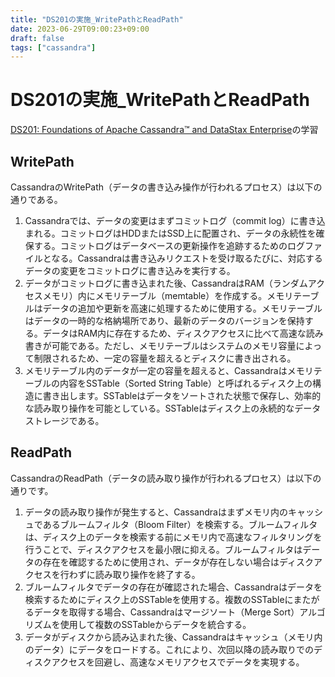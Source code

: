 ```yaml
---
title: "DS201の実施_WritePathとReadPath"
date: 2023-06-29T09:00:23+09:00
draft: false
tags: ["cassandra"] 
---
```

<!--more-->
# DS201の実施_WritePathとReadPath
[DS201: Foundations of Apache Cassandra™ and DataStax Enterprise](https://www.datastax.com/jp/resources/datasheet/ds201-datastax-enterprise-foundations-apache-cassandratm)の学習

## WritePath
CassandraのWritePath（データの書き込み操作が行われるプロセス）は以下の通りである。

1. Cassandraでは、データの変更はまずコミットログ（commit log）に書き込まれる。コミットログはHDDまたはSSD上に配置され、データの永続性を確保する。コミットログはデータベースの更新操作を追跡するためのログファイルとなる。Cassandraは書き込みリクエストを受け取るたびに、対応するデータの変更をコミットログに書き込みを実行する。
2. データがコミットログに書き込まれた後、CassandraはRAM（ランダムアクセスメモリ）内にメモリテーブル（memtable）を作成する。メモリテーブルはデータの追加や更新を高速に処理するために使用する。メモリテーブルはデータの一時的な格納場所であり、最新のデータのバージョンを保持する。データはRAM内に存在するため、ディスクアクセスに比べて高速な読み書きが可能である。ただし、メモリテーブルはシステムのメモリ容量によって制限されるため、一定の容量を超えるとディスクに書き出される。
3. メモリテーブル内のデータが一定の容量を超えると、Cassandraはメモリテーブルの内容をSSTable（Sorted String Table）と呼ばれるディスク上の構造に書き出します。SSTableはデータをソートされた状態で保存し、効率的な読み取り操作を可能としている。SSTableはディスク上の永続的なデータストレージである。

## ReadPath
CassandraのReadPath（データの読み取り操作が行われるプロセス）は以下の通りです。

1. データの読み取り操作が発生すると、Cassandraはまずメモリ内のキャッシュであるブルームフィルタ（Bloom Filter）を検索する。ブルームフィルタは、ディスク上のデータを検索する前にメモリ内で高速なフィルタリングを行うことで、ディスクアクセスを最小限に抑える。ブルームフィルタはデータの存在を確認するために使用され、データが存在しない場合はディスクアクセスを行わずに読み取り操作を終了する。
2. ブルームフィルタでデータの存在が確認された場合、Cassandraはデータを検索するためにディスク上のSSTableを使用する。複数のSSTableにまたがるデータを取得する場合、Cassandraはマージソート（Merge Sort）アルゴリズムを使用して複数のSSTableからデータを統合する。
3. データがディスクから読み込まれた後、Cassandraはキャッシュ（メモリ内のデータ）にデータをロードする。これにより、次回以降の読み取りでのディスクアクセスを回避し、高速なメモリアクセスでデータを実現する。
